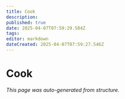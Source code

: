 ```yaml
---
title: Cook
description: 
published: true
date: 2025-04-07T07:59:29.584Z
tags: 
editor: markdown
dateCreated: 2025-04-07T07:59:27.546Z
---
```


# Cook

*This page was auto-generated from structure.*